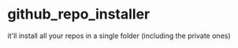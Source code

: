 # github_repo_installer
it'll install all your repos in a single folder (including the private ones)
